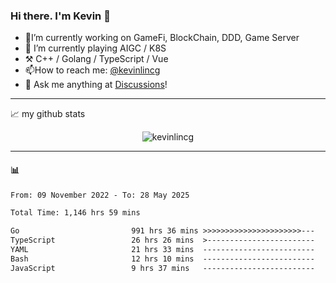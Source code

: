 ### Hi there. I'm Kevin 👋

- 🔭I’m currently working on GameFi, BlockChain, DDD, Game Server
- 🌱 I’m currently playing AIGC / K8S
-   :hammer_and_pick: C++ / Golang / TypeScript / Vue
- 📫How to reach me: [@kevinlincg](https://twitter.com/kevinlincg) 
-   :thought_balloon: Ask me anything at [Discussions](https://github.com/kevinlincg/kevinlincg/issues/new)!

---

📈 my github stats

<p align="center"> <img src="https://github-readme-stats-ouuan.vercel.app/api?username=kevinlincg&theme=dark&show_icons=true&count_private=true" alt="kevinlincg" />

---

#### :bar_chart: 

<!--START_SECTION:waka-->

```txt
From: 09 November 2022 - To: 28 May 2025

Total Time: 1,146 hrs 59 mins

Go                         991 hrs 36 mins >>>>>>>>>>>>>>>>>>>>>>---   86.45 %
TypeScript                 26 hrs 26 mins  >------------------------   02.30 %
YAML                       21 hrs 33 mins  -------------------------   01.88 %
Bash                       12 hrs 10 mins  -------------------------   01.06 %
JavaScript                 9 hrs 37 mins   -------------------------   00.84 %
```

<!--END_SECTION:waka-->

